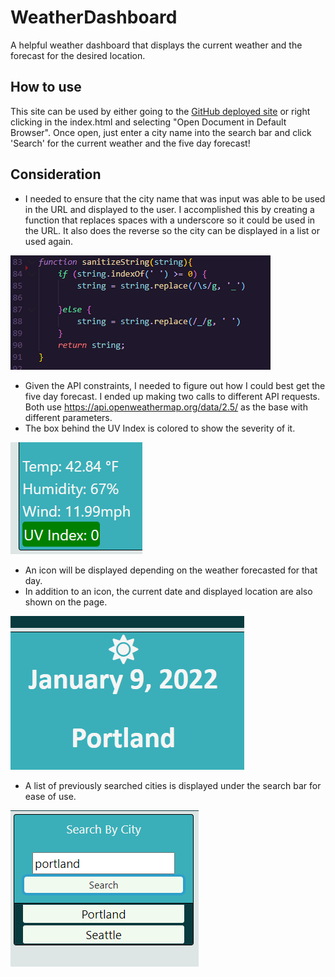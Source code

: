 # WeatherDashboard
A helpful weather dashboard that displays the current weather and the forecast for the desired location. 

## How to use 
This site can be used by either going to the [GitHub deployed site](https://mmarsolek.github.io/WeatherDashboard/) or right clicking in the index.html and selecting "Open Document in Default Browser". Once open, just enter a city name into the search bar and click 'Search' for the current weather and the five day forecast!

## Consideration
- I needed to ensure that the city name that was input was able to be used in the URL and displayed to the user. I accomplished this by creating a function that replaces spaces with a underscore so it could be used in the URL. It also does the reverse so the city can be displayed in a list or used again. 


![String sanitization](Assets/images/stringSanitizer.PNG)


- Given the API constraints, I needed to figure out how I could best get the five day forecast. I ended up making two calls to different API requests. Both use https://api.openweathermap.org/data/2.5/ as the base with different parameters.
- The box behind the UV Index is colored to show the severity of it.


![UVI indicator changes color depending on severity](Assets/images/UVIndex.PNG)


- An icon will be displayed depending on the weather forecasted for that day.
- In addition to an icon, the current date and displayed location are also shown on the page.


![Location, Date, and status are displayed in the main section](Assets/images/icon.PNG)


- A list of previously searched cities is displayed under the search bar for ease of use. 


![Recent searches are saved for ease of use](Assets/images/Searching.PNG)



